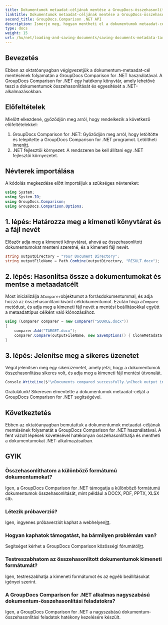 ```yaml
---
title: Dokumentumok metaadat-céljának mentése a GroupDocs-összehasonlításban .NET-hez
linktitle: Dokumentumok metaadat-céljának mentése a GroupDocs-összehasonlításban .NET-hez
second_title: GroupDocs.Comparison .NET API
description: Ismerje meg, hogyan mentheti el a dokumentumok metaadat-célját a GroupDocs Comparison for .NET segítségével. Egyszerű lépések a hatékony dokumentumok összehasonlításához .NET-alkalmazásaiban.
type: docs
weight: 15
url: /hu/net/loading-and-saving-documents/saving-documents-metadata-target/
---
```

## Bevezetés
Ebben az oktatóanyagban végigvezetjük a dokumentum-metaadat-cél mentésének folyamatán a GroupDocs Comparison for .NET használatával. A GroupDocs Comparison for .NET egy hatékony könyvtár, amely lehetővé teszi a dokumentumok összehasonlítását és egyesítését a .NET-alkalmazásokban.
## Előfeltételek
Mielőtt elkezdené, győződjön meg arról, hogy rendelkezik a következő előfeltételekkel:
1.  GroupDocs Comparison for .NET: Győződjön meg arról, hogy letöltötte és telepítette a GroupDocs Comparison for .NET programot. Letöltheti innen[itt](https://releases.groupdocs.com/comparison/net/).
2. .NET fejlesztői környezet: A rendszeren be kell állítani egy .NET fejlesztői környezetet.

## Névterek importálása
A kódolás megkezdése előtt importáljuk a szükséges névtereket:
```csharp
using System;
using System.IO;
using GroupDocs.Comparison;
using GroupDocs.Comparison.Options;
```
## 1. lépés: Határozza meg a kimeneti könyvtárat és a fájl nevét
Először adja meg a kimeneti könyvtárat, ahová az összehasonlított dokumentumokat menteni szeretné, és a kimeneti fájl nevét.
```csharp
string outputDirectory = "Your Document Directory";
string outputFileName = Path.Combine(outputDirectory, "RESULT.docx");
```
## 2. lépés: Hasonlítsa össze a dokumentumokat és mentse a metaadatcélt
 Most inicializálja a`Comparer`objektumot a forrásdokumentummal, és adja hozzá az összehasonlítani kívánt céldokumentumot. Ezután hívja a`Compare` metódust, és adja meg a kimeneti fájl nevét a mentési beállításokkal együtt a metaadattípus célként való klónozásához.
```csharp
using (Comparer comparer = new Comparer("SOURCE.docx"))
{
    comparer.Add("TARGET.docx");
    comparer.Compare(outputFileName, new SaveOptions() { CloneMetadataType = MetadataType.Target });
}
```
## 3. lépés: Jelenítse meg a sikeres üzenetet
Végül jelenítsen meg egy sikerüzenetet, amely jelzi, hogy a dokumentumok összehasonlítása sikeres volt, és adja meg a kimeneti fájl mentési útvonalát.
```csharp
Console.WriteLine($"\nDocuments compared successfully.\nCheck output in {outputDirectory}.");
```
Gratulálunk! Sikeresen elmentette a dokumentumok metaadat-célját a GroupDocs Comparison for .NET segítségével.

## Következtetés
Ebben az oktatóanyagban bemutattuk a dokumentumok metaadat-céljának mentésének folyamatát a GroupDocs Comparison for .NET használatával. A fent vázolt lépések követésével hatékonyan összehasonlíthatja és mentheti a dokumentumokat .NET-alkalmazásaiban.
## GYIK
### Összehasonlíthatom a különböző formátumú dokumentumokat?
Igen, a GroupDocs Comparison for .NET támogatja a különböző formátumú dokumentumok összehasonlítását, mint például a DOCX, PDF, PPTX, XLSX stb.
### Létezik próbaverzió?
 Igen, ingyenes próbaverziót kaphat a webhelyen[itt](https://releases.groupdocs.com/).
### Hogyan kaphatok támogatást, ha bármilyen problémám van?
 Segítséget kérhet a GroupDocs Comparison közösségi fórumától[itt](https://forum.groupdocs.com/c/comparison/12).
### Testreszabhatom az összehasonlított dokumentumok kimeneti formátumát?
Igen, testreszabhatja a kimeneti formátumot és az egyéb beállításokat igényei szerint.
### A GroupDocs Comparison for .NET alkalmas nagyszabású dokumentum-összehasonlítási feladatokra?
Igen, a GroupDocs Comparison for .NET a nagyszabású dokumentum-összehasonlítási feladatok hatékony kezelésére készült.